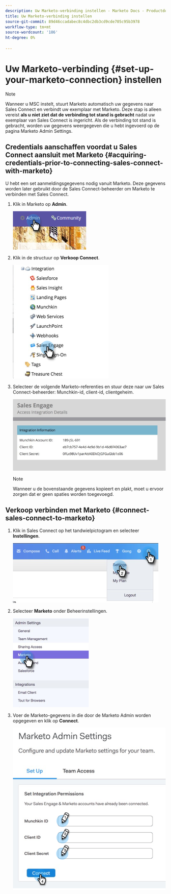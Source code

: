 ```yaml
---
description: Uw Marketo-verbinding instellen - Marketo Docs - Productdocumentatie
title: Uw Marketo-verbinding instellen
source-git-commit: 89d46ccadabec8c4dbc2db3cd9cde705c95b3978
workflow-type: tm+mt
source-wordcount: '186'
ht-degree: 0%

---
```


# Uw Marketo-verbinding {#set-up-your-marketo-connection} instellen

>[!NOTE]
>
>Wanneer u MSC instelt, stuurt Marketo automatisch uw gegevens naar Sales Connect en verbindt uw exemplaar met Marketo. Deze stap is alleen vereist **als u niet ziet dat de verbinding tot stand is gebracht** nadat uw exemplaar van Sales Connect is ingericht. Als de verbinding tot stand is gebracht, worden uw gegevens weergegeven die u hebt ingevoerd op de pagina Marketo Admin Settings.

## Credentials aanschaffen voordat u Sales Connect aansluit met Marketo {#acquiring-credentials-prior-to-connecting-sales-connect-with-marketo}

U hebt een set aanmeldingsgegevens nodig vanuit Marketo. Deze gegevens worden later gebruikt door de Sales Connect-beheerder om Marketo te verbinden met Sales Connect.

1. Klik in Marketo op **Admin**.

   ![](assets/manually-set-up-your-marketo-connection-1.png)

1. Klik in de structuur op **Verkoop Connect**.

   ![](assets/manually-set-up-your-marketo-connection-2.png)

1. Selecteer de volgende Marketo-referenties en stuur deze naar uw Sales Connect-beheerder: Munchkin-id, client-id, clientgeheim.

   ![](assets/manually-set-up-your-marketo-connection-3.jpg)

   >[!NOTE]
   >
   >Wanneer u de bovenstaande gegevens kopieert en plakt, moet u ervoor zorgen dat er geen spaties worden toegevoegd.

## Verkoop verbinden met Marketo {#connect-sales-connect-to-marketo}

1. Klik in Sales Connect op het tandwielpictogram en selecteer **Instellingen**.

   ![](assets/manually-set-up-your-marketo-connection-4.png)

1. Selecteer **Marketo** onder Beheerinstellingen.

   ![](assets/manually-set-up-your-marketo-connection-5.png)

1. Voer de Marketo-gegevens in die door de Marketo Admin worden opgegeven en klik op **Connect**.

   ![](assets/manually-set-up-your-marketo-connection-6.png)
